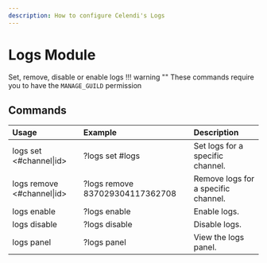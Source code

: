 ```yaml
---
description: How to configure Celendi's Logs
---
```


# Logs Module
Set, remove, disable or enable logs
!!! warning ""
    These commands require you to have the `MANAGE_GUILD` permission

## Commands

| Usage | Example | Description |
| :--- | :--- | :--- |
| logs set &lt;#channel\|id&gt; | ?logs set #logs | Set logs for a specific channel. |
| logs remove &lt;#channel\|id&gt; | ?logs remove 837029304117362708 | Remove logs for a specific channel. |
| logs enable | ?logs enable | Enable logs. |
| logs disable | ?logs disable | Disable logs. |
| logs panel | ?logs panel | View the logs panel. |  